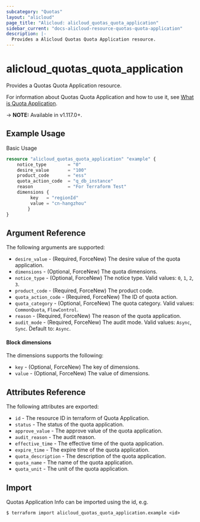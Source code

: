 ```yaml
---
subcategory: "Quotas"
layout: "alicloud"
page_title: "Alicloud: alicloud_quotas_quota_application"
sidebar_current: "docs-alicloud-resource-quotas-quota-application"
description: |-
  Provides a Alicloud Quotas Quota Application resource.
---
```


# alicloud\_quotas\_quota\_application

Provides a Quotas Quota Application resource.

For information about Quotas Quota Application and how to use it, see [What is Quota Application](https://help.aliyun.com/document_detail/171289.html).

-> **NOTE:** Available in v1.117.0+.

## Example Usage

Basic Usage

```terraform
resource "alicloud_quotas_quota_application" "example" {
    notice_type        = "0"
    desire_value       = "100"
    product_code       = "ess"
    quota_action_code  = "q_db_instance"
    reason             = "For Terraform Test"
    dimensions {
         key   = "regionId"
         value = "cn-hangzhou"
		}
}

```

## Argument Reference

The following arguments are supported:

* `desire_value` - (Required, ForceNew) The desire value of the quota application.
* `dimensions` - (Optional, ForceNew) The quota dimensions.
* `notice_type` - (Optional, ForceNew) The notice type. Valid values: `0`, `1`, `2`, `3`.
* `product_code` - (Required, ForceNew) The product code.
* `quota_action_code` - (Required, ForceNew) The ID of quota action.
* `quota_category` - (Optional, ForceNew) The quota category. Valid values: `CommonQuota`, `FlowControl`.
* `reason` - (Required, ForceNew) The reason of the quota application.
* `audit_mode` - (Required, ForceNew) The audit mode. Valid values: `Async`, `Sync`. Default to: `Async`.

#### Block dimensions

The dimensions supports the following: 

* `key` - (Optional, ForceNew) The key of dimensions.
* `value` - (Optional, ForceNew) The value of dimensions.

## Attributes Reference

The following attributes are exported:

* `id` - The resource ID in terraform of Quota Application.
* `status` - The status of the quota application.
* `approve_value` - The approve value of the quota application.
* `audit_reason` - The audit reason.
* `effective_time` - The effective time of the quota application.
* `expire_time` - The expire time of the quota application.
* `quota_description` - The description of the quota application.
* `quota_name` - The name of the quota application.
* `quota_unit` - The unit of the quota application.

## Import

Quotas Application Info can be imported using the id, e.g.

```
$ terraform import alicloud_quotas_quota_application.example <id>
```